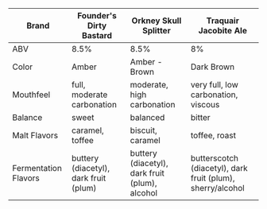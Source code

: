 Brand | Founder's Dirty Bastard | Orkney Skull Splitter | Traquair Jacobite Ale
--|--|--|--
ABV | 8.5% | 8.5% | 8%
Color | Amber | Amber - Brown | Dark Brown
Mouthfeel | full, moderate carbonation | moderate, high carbonation | very full, low carbonation, viscous
Balance | sweet | balanced | bitter
Malt Flavors | caramel, toffee | biscuit, caramel| toffee, roast
Fermentation Flavors | buttery (diacetyl), dark fruit (plum) | buttery (diacetyl), dark fruit (plum), alcohol | butterscotch (diacetyl), dark fruit (plum), sherry/alcohol
